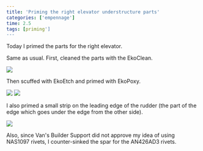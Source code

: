 ```yaml
---
title: 'Priming the right elevator understructure parts'
categories: ['empennage']
time: 2.5
tags: [priming']
---
```


Today I primed the parts for the right elevator.

<!-- more -->

Same as usual. First, cleaned the parts with the EkoClean.

![](0-parts-washed.jpeg)

Then scuffed with EkoEtch and primed with EkoPoxy.

![](1-ribs-spar-primed.jpeg)
![](2-small-parts.jpeg)

I also primed a small strip on the leading edge of the rudder (the part of the edge which goes under the edge from the other side).

![](3-rudder-leading-edge.jpeg)

Also, since Van's Builder Support did not approve my idea of using NAS1097 rivets, I counter-sinked the spar for the AN426AD3 rivets.
